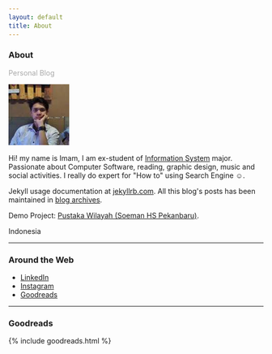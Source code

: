 ```yaml
---
layout: default
title: About
---
```

<h3>About</h3>
<p style="color:darkgray">Personal Blog</p>
<img class="profile-picture img-responsive img-thumbnail" src="/assets/img/index.jpeg" alt="author">

Hi! my name is Imam, I am <span class="text-danger">ex</span>-student of <a href="https://uin-suska.ac.id" target="_blank">Information System</a> major. Passionate about Computer Software, reading, graphic design, music and social activities. I really do expert for "How to" using Search Engine ☺.

Jekyll usage documentation at  <a href="https://jekyllrb.com/" target="_blank">jekyllrb.com</a>. All this blog's posts has been maintained in <a href="{{ site.url }}/archives/">blog archives</a>.

<i class="fa fa-thumb-tack"></i> Demo Project: [Pustaka Wilayah (Soeman HS Pekanbaru)](https://imamta.000webhostapp.com).

<i class="fa fa-map-marker text-danger"></i> Indonesia
<hr>
<h3>Around the Web</h3>

- <i class="fa fa-linkedin"></i>[ LinkedIn](https://id.linkedin.com/in/imam-s-75522380)
- <i class="fa fa-instagram"></i>[ Instagram](https://instagram.com/imamsiswandi)
- <i class="fa fa-google"></i>[ Goodreads](https://www.goodreads.com/user/show/68293724-imam)
<hr>
<h3>Goodreads</h3>

{% include goodreads.html %}